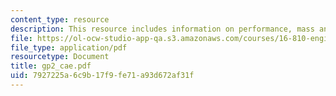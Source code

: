 ```yaml
---
content_type: resource
description: This resource includes information on performance, mass and load case.
file: https://ol-ocw-studio-app-qa.s3.amazonaws.com/courses/16-810-engineering-design-and-rapid-prototyping-january-iap-2005/7927225a6c9b17f9fe71a93d672af31f_gp2_cae.pdf
file_type: application/pdf
resourcetype: Document
title: gp2_cae.pdf
uid: 7927225a-6c9b-17f9-fe71-a93d672af31f
---
```

